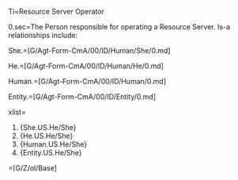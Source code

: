 Ti=Resource Server Operator

0.sec=The Person responsible for operating a Resource Server.  Is-a relationships include:

She.=[G/Agt-Form-CmA/00/ID/Human/She/0.md]

He.=[G/Agt-Form-CmA/00/ID/Human/He/0.md]

Human.=[G/Agt-Form-CmA/00/ID/Human/0.md]

Entity.=[G/Agt-Form-CmA/00/ID/Entity/0.md]

xlist=<ol><li>{She.US.He/She}<li>{He.US.He/She}<li>{Human.US.He/She}<li>{Entity.US.He/She}</ol>
 
=[G/Z/ol/Base]